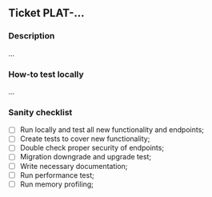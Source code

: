## Ticket PLAT-...

### Description
...

### How-to test locally
...

### Sanity checklist
- [ ] Run locally and test all new functionality and endpoints;
- [ ] Create tests to cover new functionality;
- [ ] Double check proper security of endpoints;
- [ ] Migration downgrade and upgrade test;
- [ ] Write necessary documentation;
- [ ] Run performance test;
- [ ] Run memory profiling;

